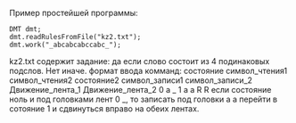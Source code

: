 Пример простейшей программы:

	DMT dmt;
	dmt.readRulesFromFile("kz2.txt");
  	dmt.work("_abcabcabccabc_");

kz2.txt содержит задание: да если слово состоит из 4 подинаковых подслов. Нет иначе.
формат ввода комманд:
состояние символ_чтения1 символ_чтения2 состояние2 символ_записи1 символ_записи_2 Движение_лента_1 Движение_лента_2
0 a _ 1 a a R R
если состояние ноль и под головками лент 0 _, то записать под головки a a перейти в сотояние 1 и сдвинуться вправо на обеих лентах.
